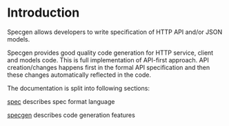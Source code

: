 # Introduction

Specgen allows developers to write specification of HTTP API and/or JSON models.

Specgen provides good quality code generation for HTTP service, client and models code. This is full implementation of API-first approach. API creation/changes happens first in the formal API specification and then these changes automatically reflected in the code.

The documentation is split into following sections:

[spec](#spec/format.md) describes spec format language

[specgen](#spec/format.md) describes code generation features